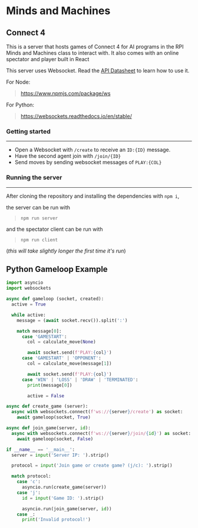 # Minds and Machines
## Connect 4

This is a server that hosts games of Connect 4 for AI programs in the RPI Minds and Machines class to interact with. It also comes with an online spectator and player built in React

This server uses Websocket. Read the [API Datasheet](https://docs.google.com/spreadsheets/d/15I5rXRJ-JULAqWCd6mbjbzZCsmA4In8P-vM3zhoSD_Q/edit?usp=sharing) to learn how to use it.

For Node:
> https://www.npmjs.com/package/ws

For Python:
> https://websockets.readthedocs.io/en/stable/

### Getting started
---
- Open a Websocket with `/create` to receive an `ID:{ID}` message.
- Have the second agent join with `/join/{ID}`
- Send moves by sending websocket messages of `PLAY:{COL}`

### Running the server
---
After cloning the repository and installing the dependencies with `npm i`,

the server can be run with
> `npm run server`

and the spectator client can be run with
> `npm run client`

(*this will take slightly longer the first time it's run*)

## Python Gameloop Example

```python
import asyncio
import websockets

async def gameloop (socket, created):
  active = True

  while active:
    message = (await socket.recv()).split(':')

    match message[0]:
      case 'GAMESTART':
        col = calculate_move(None)

        await socket.send(f'PLAY:{col}')
      case 'GAMESTART' | 'OPPONENT':
        col = calculate_move(message[1])

        await socket.send(f'PLAY:{col}')
      case 'WIN' | 'LOSS' | 'DRAW' | 'TERMINATED':
        print(message[0])

        active = False

async def create_game (server):
  async with websockets.connect(f'ws://{server}/create') as socket:
    await gameloop(socket, True)

async def join_game(server, id):
  async with websockets.connect(f'ws://{server}/join/{id}') as socket:
    await gameloop(socket, False)

if __name__ == '__main__':
  server = input('Server IP: ').strip()

  protocol = input('Join game or create game? (j/c): ').strip()

  match protocol:
    case 'c':
      asyncio.run(create_game(server))
    case 'j':
      id = input('Game ID: ').strip()

      asyncio.run(join_game(server, id))
    case _:
      print('Invalid protocol!')
```
